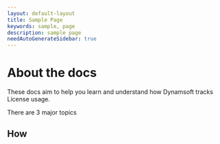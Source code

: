 ```yaml
---
layout: default-layout
title: Sample Page
keywords: sample, page
description: sample page
needAutoGenerateSidebar: true
---
```


# About the docs

These docs aim to help you learn and understand how Dynamsoft tracks License usage.

There are 3 major topics

## How 